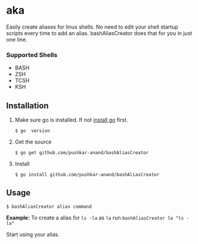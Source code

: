 # aka

Easily create aliases for linux shells. No need to edit your shell startup scripts every time to add an alias.
bashAliasCreator does that for you in just one line.

### Supported Shells
- BASH
- ZSH
- TCSH
- KSH

## Installation

1. Make sure go is installed. If not [install go](https://golang.org/doc/install) first.
    
    `$ go  version`

2. Get the source
    
    `$ go get github.com/pushkar-anand/bashAliasCreator`
    
3. Install 

    `$ go install github.com/pushkar-anand/bashAliasCreator`
    
## Usage

`$ bashAliasCreator alias command`

**Example:** To create a alias for `ls -la` as `la` run `bashAliasCreator la "ls -la"`

Start using your alias.
